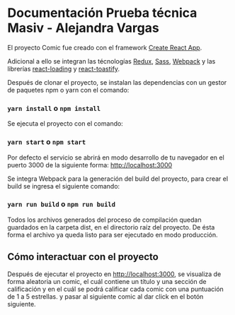 # Documentación Prueba técnica Masiv - Alejandra Vargas

El proyecto Comic fue creado con el framework [Create React App](https://github.com/facebook/create-react-app).

Adicional a ello se integran las técnologías [Redux](https://redux.js.org/), [Sass](https://sass-lang.com/documentation), [Webpack](https://webpack.js.org/) y las librerías [react-loading](https://codesandbox.io/s/mqx0ql55qp) y [react-toastify](https://fkhadra.github.io/react-toastify/introduction).

Después de clonar el proyecto, se instalan las dependencias con un gestor de paquetes npm o yarn con el comando:
### `yarn install` o `npm install`

Se ejecuta el proyecto con el comando:
### `yarn start` o `npm start`

Por defecto el servicio se abrirá en modo desarrollo de tu navegador en el puerto 3000 de la siguiente forma:  [http://localhost:3000](http://localhost:3000) 

Se integra Webpack para la generación del build del proyecto, para crear el build se ingresa el siguiente comando:

### `yarn run build` o `npm run build`

Todos los archivos generados del proceso de compilación quedan guardados en la carpeta dist, en el directorio raíz del proyecto. De ésta forma el archivo ya queda listo para ser ejecutado en modo producción.

## Cómo interactuar con el proyecto
Después de ejecutar el proyecto en [http://localhost:3000](http://localhost:3000), se visualiza de forma aleatoria un comic, el cuál contiene un título y una sección de calificación y en el cuál se podrá calificar cada comic con una puntuación de 1 a 5 estrellas. y pasar al siguiente comic al dar click en el botón siguiente.